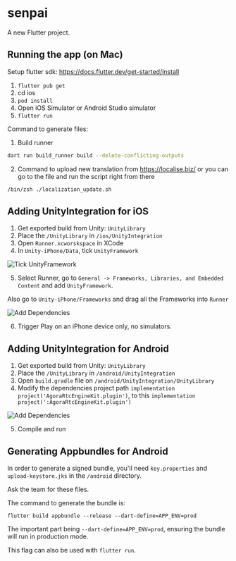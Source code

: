 # senpai

A new Flutter project.

## Running the app (on Mac)

Setup flutter sdk: https://docs.flutter.dev/get-started/install

1. `flutter pub get`
2.  cd ios
3.  `pod install`
4.  Open iOS Simulator or Android Studio simulator
5.  `flutter run`

Command to generate files: 

1. Build runner
```sh
dart run build_runner build --delete-conflicting-outputs
```

2. Command to upload new translation from 
https://localise.biz/ or you can go to the file and run the script right from there
```sh
/bin/zsh ./localization_update.sh
```

## Adding UnityIntegration for iOS

1. Get exported build from Unity: `UnityLibrary`
2. Place the `/UnityLibrary` in `/ios/UnityIntegration`
3. Open `Runner.xcworskspace` in XCode
4. In `Unity-iPhone/Data`, tick `UnityFramework`

![Tick UnityFramework](https://i.imgur.com/7FGyA1L.png)

5. Select Runner, go to `General -> Frameworks, Libraries, and Embedded Content` and add `UnityFramework`.

Also go to `Unity-iPhone/Frameworks` and drag all the Frameworks into `Runner`

![Add Dependencies](https://i.imgur.com/PglH5Pe.png)

6. Trigger Play on an iPhone device only, no simulators.

## Adding UnityIntegration for Android

1. Get exported build from Unity: `UnityLibrary`
2. Place the `/UnityLibrary` in `/android/UnityIntegration`
3. Open `build.gradle` file on  `/android/UnityIntegration/UnityLibrary`
4. Modify the dependencies project path `implementation project('AgoraRtcEngineKit.plugin')`, to this `implementation project(':AgoraRtcEngineKit.plugin')`

![Add Dependencies](https://i.imgur.com/Zy5faD4.png)

5. Compile and run

## Generating Appbundles for Android

In order to generate a signed bundle, you'll need `key.properties` and `upload-keystore.jks` in the `/android` directory.

Ask the team for these files.

The command to generate the bundle is:

`flutter build appbundle --release --dart-define=APP_ENV=prod`

The important part being `--dart-define=APP_ENV=prod`, ensuring the bundle will run in production mode.

This flag can also be used with `flutter run`.